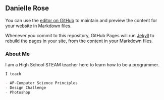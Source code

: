 ## Danielle Rose

You can use the [editor on GitHub](https://github.com/roseda1318/CIS641-HW2-Rose/edit/gh-pages/index.md) to maintain and preview the content for your website in Markdown files.

Whenever you commit to this repository, GitHub Pages will run [Jekyll](https://jekyllrb.com/) to rebuild the pages in your site, from the content in your Markdown files.

### About Me

I am a High School STEAM teacher here to learn how to be a programmer. 

```markdown
I teach 

- AP-Computer Science Principles
- Design Challenge
- Photoshop
